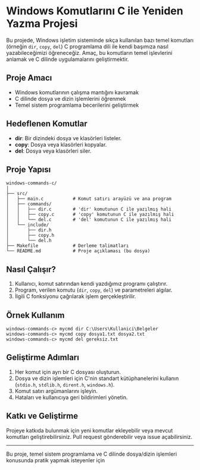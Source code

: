 # Windows Komutlarını C ile Yeniden Yazma Projesi

Bu projede, Windows işletim sisteminde sıkça kullanılan bazı temel komutları (örneğin `dir`, `copy`, `del`) C programlama dili ile kendi başımıza nasıl yazabileceğimizi öğreneceğiz. Amaç, bu komutların temel işlevlerini anlamak ve C dilinde uygulamalarını geliştirmektir.

## Proje Amacı

- Windows komutlarının çalışma mantığını kavramak
- C dilinde dosya ve dizin işlemlerini öğrenmek
- Temel sistem programlama becerilerini geliştirmek

## Hedeflenen Komutlar

- **dir**: Bir dizindeki dosya ve klasörleri listeler.
- **copy**: Dosya veya klasörleri kopyalar.
- **del**: Dosya veya klasörleri siler.

## Proje Yapısı

```
windows-commands-c/
│
├── src/
│   ├── main.c           # Komut satırı arayüzü ve ana program
│   ├── commands/
│   │   ├── dir.c        # 'dir' komutunun C ile yazılmış hali
│   │   ├── copy.c       # 'copy' komutunun C ile yazılmış hali
│   │   └── del.c        # 'del' komutunun C ile yazılmış hali
│   └── include/
│       ├── dir.h
│       ├── copy.h
│       └── del.h
├── Makefile             # Derleme talimatları
└── README.md            # Proje açıklaması (bu dosya)
```

## Nasıl Çalışır?

1. Kullanıcı, komut satırından kendi yazdığımız programı çalıştırır.
2. Program, verilen komutu (`dir`, `copy`, `del`) ve parametreleri algılar.
3. İlgili C fonksiyonu çağrılarak işlem gerçekleştirilir.

## Örnek Kullanım

```
windows-commands-c> mycmd dir C:\Users\Kullanici\Belgeler
windows-commands-c> mycmd copy dosya1.txt dosya2.txt
windows-commands-c> mycmd del gereksiz.txt
```

## Geliştirme Adımları

1. Her komut için ayrı bir C dosyası oluşturun.
2. Dosya ve dizin işlemleri için C'nin standart kütüphanelerini kullanın (`stdio.h`, `stdlib.h`, `dirent.h`, `windows.h`).
3. Komut satırı argümanlarını işleyin.
4. Hataları ve kullanıcıya geri bildirimleri yönetin.

## Katkı ve Geliştirme

Projeye katkıda bulunmak için yeni komutlar ekleyebilir veya mevcut komutları geliştirebilirsiniz. Pull request gönderebilir veya issue açabilirsiniz.

---
Bu proje, temel sistem programlama ve C dilinde dosya/dizin işlemleri konusunda pratik yapmak isteyenler için